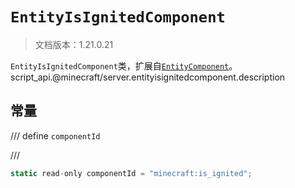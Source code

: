 # `EntityIsIgnitedComponent`

> 文档版本：1.21.0.21

`EntityIsIgnitedComponent`类，扩展自[`EntityComponent`](./entitycomponent.md)。script_api.@minecraft/server.entityisignitedcomponent.description

## 常量

/// define
`componentId`


///

```js
static read-only componentId = "minecraft:is_ignited";
```

